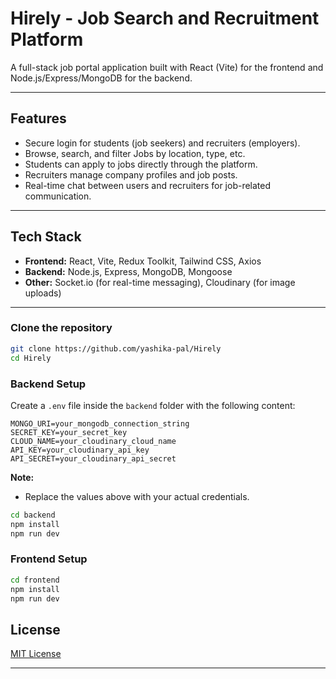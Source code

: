 # Hirely - Job Search and Recruitment Platform

A full-stack job portal application built with React (Vite) for the frontend and Node.js/Express/MongoDB for the backend.

---

## Features

- Secure login for students (job seekers) and recruiters (employers).
- Browse, search, and filter Jobs by location, type, etc.
- Students can apply to jobs directly through the platform.
- Recruiters manage company profiles and job posts.
- Real-time chat between users and recruiters for job-related communication.

---

## Tech Stack

- **Frontend:** React, Vite, Redux Toolkit, Tailwind CSS, Axios
- **Backend:** Node.js, Express, MongoDB, Mongoose
- **Other:** Socket.io (for real-time messaging),
  Cloudinary (for image uploads)

---

### Clone the repository

```bash
git clone https://github.com/yashika-pal/Hirely
cd Hirely
```

### Backend Setup

Create a `.env` file inside the `backend` folder with the following content:

```env
MONGO_URI=your_mongodb_connection_string
SECRET_KEY=your_secret_key
CLOUD_NAME=your_cloudinary_cloud_name
API_KEY=your_cloudinary_api_key
API_SECRET=your_cloudinary_api_secret
```

**Note:**

- Replace the values above with your actual credentials.

```bash
cd backend
npm install
npm run dev
```

### Frontend Setup

```bash
cd frontend
npm install
npm run dev
```

## License

[MIT License](LICENSE)

---
